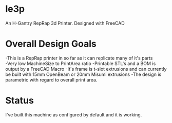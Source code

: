 le3p
====

An H-Gantry RepRap 3d Printer. Designed with FreeCAD

# Overall Design Goals
-This is a RepRap printer in so far as it can replicate many of it's parts  
-Very low MachineSize to PrintArea ratio
-Printable STL's and a BOM is output by a FreeCAD Macro
-It's frame is t-slot extrusions and can currently be built with 15mm OpenBeam or 20mm Misumi extrusions
-The design is parametric with regard to overall print area.

# Status
I've built this machine as configured by default and it is working.



